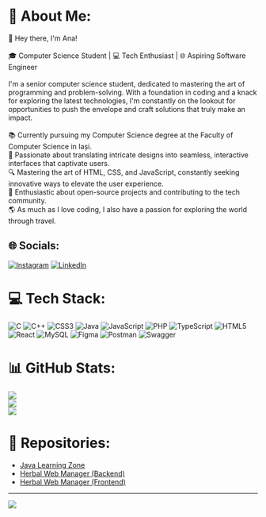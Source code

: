 # 💫 About Me:
👋 Hey there, I'm Ana!<br><br>🎓 Computer Science Student | 💻 Tech Enthusiast | 🌐 Aspiring Software Engineer <br><br>I'm a senior computer science student, dedicated to mastering the art of programming and problem-solving. With a foundation in coding and a knack for exploring the latest technologies, I'm constantly on the lookout for opportunities to push the envelope and craft solutions that truly make an impact.<br><br>📚 Currently pursuing my Computer Science degree at the Faculty of Computer Science in Iași. <br>🎨 Passionate about translating intricate designs into seamless, interactive interfaces that captivate users.<br>🔍 Mastering the art of HTML, CSS, and JavaScript, constantly seeking innovative ways to elevate the user experience.<br>🚀 Enthusiastic about open-source projects and contributing to the tech community.<br>🌎 As much as I love coding, I also have a passion for exploring the world through travel.

## 🌐 Socials:
[![Instagram](https://img.shields.io/badge/Instagram-%23E4405F.svg?logo=Instagram&logoColor=white)](https://instagram.com/ana_ungurean) [![LinkedIn](https://img.shields.io/badge/LinkedIn-%230077B5.svg?logo=linkedin&logoColor=white)](https://www.linkedin.com/in/ana-maria-ungurean-4862b5229/) 

# 💻 Tech Stack:
![C](https://img.shields.io/badge/c-%2300599C.svg?style=flat&logo=c&logoColor=white) ![C++](https://img.shields.io/badge/c++-%2300599C.svg?style=flat&logo=c%2B%2B&logoColor=white) ![CSS3](https://img.shields.io/badge/css3-%231572B6.svg?style=flat&logo=css3&logoColor=white) ![Java](https://img.shields.io/badge/java-%23ED8B00.svg?style=flat&logo=java&logoColor=white) ![JavaScript](https://img.shields.io/badge/javascript-%23323330.svg?style=flat&logo=javascript&logoColor=%23F7DF1E) ![PHP](https://img.shields.io/badge/php-%23777BB4.svg?style=flat&logo=php&logoColor=white) ![TypeScript](https://img.shields.io/badge/typescript-%23007ACC.svg?style=flat&logo=typescript&logoColor=white) ![HTML5](https://img.shields.io/badge/html5-%23E34F26.svg?style=flat&logo=html5&logoColor=white) ![React](https://img.shields.io/badge/react-%2320232a.svg?style=flat&logo=react&logoColor=%2361DAFB) ![MySQL](https://img.shields.io/badge/mysql-%2300f.svg?style=flat&logo=mysql&logoColor=white) 	![Figma](https://img.shields.io/badge/figma-%23F24E1E.svg?style=flat&logo=figma&logoColor=white) ![Postman](https://img.shields.io/badge/Postman-FF6C37?style=flat&logo=postman&logoColor=white) ![Swagger](https://img.shields.io/badge/-Swagger-%23Clojure?style=flat&logo=swagger&logoColor=white)

# 📊 GitHub Stats:
![](https://github-readme-stats.vercel.app/api?username=anaungurean&theme=gotham&hide_border=false&include_all_commits=true&count_private=true)<br/>
![](https://github-readme-streak-stats.herokuapp.com/?user=anaungurean&theme=gotham&hide_border=false)<br/>
![](https://github-readme-stats.vercel.app/api/top-langs/?username=anaungurean&theme=gotham&hide_border=false&include_all_commits=true&count_private=true&layout=compact)

# 🔗 Repositories:
- [Java Learning Zone](https://github.com/anaungurean/Web-Technology-Project)
- [Herbal Web Manager (Backend)](https://github.com/yourusername/your-repo-link)
- [Herbal Web Manager (Frontend)](https://github.com/yourusername/your-repo-link)

---
[![](https://visitcount.itsvg.in/api?id=anaungurean&icon=0&color=0)](https://visitcount.itsvg.in)
